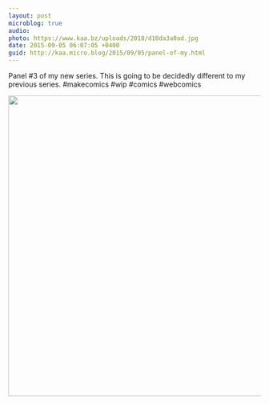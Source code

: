 ```yaml
---
layout: post
microblog: true
audio: 
photo: https://www.kaa.bz/uploads/2018/d10da3a0ad.jpg
date: 2015-09-05 06:07:05 +0400
guid: http://kaa.micro.blog/2015/09/05/panel-of-my.html
---
```

Panel #3 of my new series. This is going to be decidedly different to my previous series. #makecomics #wip #comics #webcomics

<img src="https://www.kaa.bz/uploads/2018/d10da3a0ad.jpg" width="600" height="600" />
